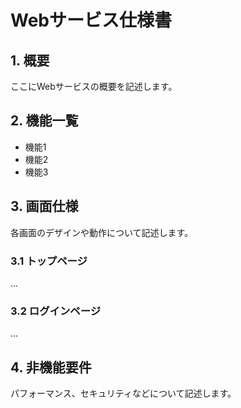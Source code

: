 # Webサービス仕様書

## 1. 概要

ここにWebサービスの概要を記述します。

## 2. 機能一覧

- 機能1
- 機能2
- 機能3

## 3. 画面仕様

各画面のデザインや動作について記述します。

### 3.1 トップページ

...

### 3.2 ログインページ

...

## 4. 非機能要件

パフォーマンス、セキュリティなどについて記述します。 